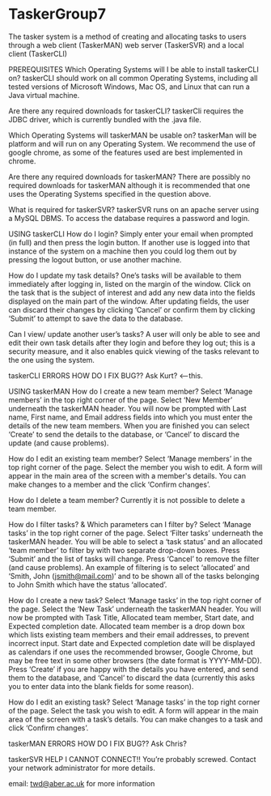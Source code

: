 # TaskerGroup7

The tasker system is a method of creating and allocating tasks to users through a web client (TaskerMAN) web server (TaskerSVR) and a local client (TaskerCLI)

PREREQUISITES
Which Operating Systems will I be able to install taskerCLI on?
taskerCLI should work on all common Operating Systems, including all tested versions of Microsoft Windows, Mac OS, and Linux that can run a Java virtual machine.

Are there any required downloads for taskerCLI?
taskerCli requires the JDBC driver, which is currently bundled with the .java file.

Which Operating Systems will taskerMAN be usable on?
taskerMan will be platform and will run on any Operating System. We recommend the use of google chrome, as some of the features used are best implemented in chrome. 

Are there any required downloads for taskerMAN?
There are possibly no required downloads for taskerMAN although it is recommended that one uses the Operating Systems specified in the question above.

What is required for taskerSVR?
taskerSVR runs on an apache server using a MySQL DBMS. To access the database requires a password and login.


USING taskerCLI
How do I login?
Simply enter your email when prompted (in full) and then press the login button. If another use is logged into that instance of the system on a machine then you could log them out by pressing the logout button, or use another machine.

How do I update my task details?
One’s tasks will be available to them immediately after logging in, listed on the margin of the window. Click on the task that is the subject of interest and add any new data into the fields displayed on the main part of the window. After updating fields, the user can discard their changes by clicking ‘Cancel’ or confirm them by clicking ‘Submit’ to attempt to save the data to the database.

Can I view/ update another user’s tasks?
A user will only be able to see and edit their own task details after they login and before they log out; this is a security measure, and it also enables quick viewing of the tasks relevant to the one using the system.

taskerCLI ERRORS
HOW DO I FIX BUG??
Ask Kurt? <--this.




USING taskerMAN
How do I create a new team member?
Select ‘Manage members’ in the top right corner of the page. Select ‘New Member’ underneath the taskerMAN header. You will now be prompted with Last name, First name, and Email address fields into which you must enter the details of the new team members. When you are finished you can select ‘Create’ to send the details to the database, or ‘Cancel’ to discard the update (and cause problems).

How do I edit an existing team member?
Select ‘Manage members’ in the top right corner of the page. Select the member you wish to edit. A form will appear in the main area of the screen with a member's details. You can make changes to a member and the click ‘Confirm changes’.

How do I delete a team member?
Currently it is not possible to delete a team member.

How do I filter tasks?  &
Which parameters can I filter by?
Select ‘Manage tasks’ in the top right corner of the page. Select ‘Filter tasks’ underneath the taskerMAN header. You will be able to select a ‘task status’ and an allocated ‘team member’ to filter by with two separate drop-down boxes. Press ‘Submit’ and the list of tasks will change. Press ‘Cancel’ to remove the filter (and cause problems). An example of filtering is to select ‘allocated’ and ‘Smith, John (jsmith@mail.com)’ and to be shown all of the tasks belonging to John Smith which have the status ‘allocated’.

How do I create a new task?
Select ‘Manage tasks’ in the top right corner of the page. Select the ‘New Task’ underneath the taskerMAN header. You will now be prompted with Task Title, Allocated team member, Start date, and Expected completion date. Allocated team member is a drop down box which lists existing team members and their email addresses, to prevent incorrect input. Start date and Expected completion date will be displayed as calendars if one uses the recommended browser, Google Chrome, but may be free text in some other browsers (the date format is YYYY-MM-DD). Press ‘Create’ if you are happy with the details you have entered, and send them to the database, and ‘Cancel’ to discard the data (currently this asks you to enter data into the blank fields for some reason).

How do I edit an existing task?
Select ‘Manage tasks’ in the top right corner of the page. Select the task you wish to edit. A form will appear in the main area of the screen with a task’s details. You can make changes to a task and click ‘Confirm changes’.

taskerMAN ERRORS
HOW DO I FIX BUG??
Ask Chris?

taskerSVR
HELP I CANNOT CONNECT!!
You’re probably screwed.
Contact your network administrator for more details.

email: twd@aber.ac.uk for more information

